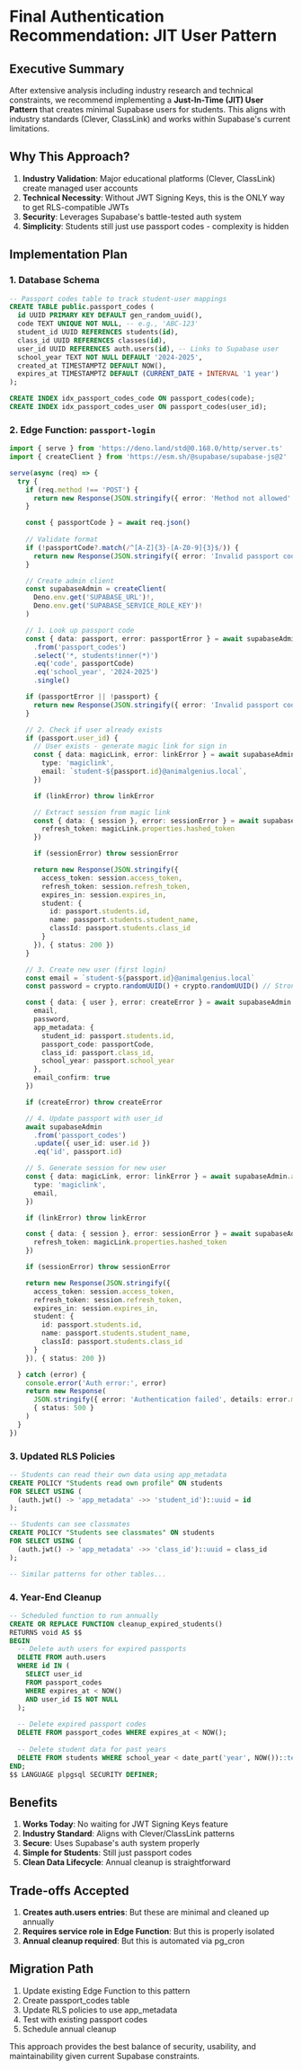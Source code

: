 # Final Authentication Recommendation: JIT User Pattern

## Executive Summary

After extensive analysis including industry research and technical constraints, we recommend implementing a **Just-In-Time (JIT) User Pattern** that creates minimal Supabase users for students. This aligns with industry standards (Clever, ClassLink) and works within Supabase's current limitations.

## Why This Approach?

1. **Industry Validation**: Major educational platforms (Clever, ClassLink) create managed user accounts
2. **Technical Necessity**: Without JWT Signing Keys, this is the ONLY way to get RLS-compatible JWTs
3. **Security**: Leverages Supabase's battle-tested auth system
4. **Simplicity**: Students still just use passport codes - complexity is hidden

## Implementation Plan

### 1. Database Schema

```sql
-- Passport codes table to track student-user mappings
CREATE TABLE public.passport_codes (
  id UUID PRIMARY KEY DEFAULT gen_random_uuid(),
  code TEXT UNIQUE NOT NULL, -- e.g., 'ABC-123'
  student_id UUID REFERENCES students(id),
  class_id UUID REFERENCES classes(id),
  user_id UUID REFERENCES auth.users(id), -- Links to Supabase user
  school_year TEXT NOT NULL DEFAULT '2024-2025',
  created_at TIMESTAMPTZ DEFAULT NOW(),
  expires_at TIMESTAMPTZ DEFAULT (CURRENT_DATE + INTERVAL '1 year')
);

CREATE INDEX idx_passport_codes_code ON passport_codes(code);
CREATE INDEX idx_passport_codes_user ON passport_codes(user_id);
```

### 2. Edge Function: `passport-login`

```typescript
import { serve } from 'https://deno.land/std@0.168.0/http/server.ts'
import { createClient } from 'https://esm.sh/@supabase/supabase-js@2'

serve(async (req) => {
  try {
    if (req.method !== 'POST') {
      return new Response(JSON.stringify({ error: 'Method not allowed' }), { status: 405 })
    }

    const { passportCode } = await req.json()
    
    // Validate format
    if (!passportCode?.match(/^[A-Z]{3}-[A-Z0-9]{3}$/)) {
      return new Response(JSON.stringify({ error: 'Invalid passport code format' }), { status: 400 })
    }

    // Create admin client
    const supabaseAdmin = createClient(
      Deno.env.get('SUPABASE_URL')!,
      Deno.env.get('SUPABASE_SERVICE_ROLE_KEY')!
    )

    // 1. Look up passport code
    const { data: passport, error: passportError } = await supabaseAdmin
      .from('passport_codes')
      .select('*, students!inner(*)')
      .eq('code', passportCode)
      .eq('school_year', '2024-2025')
      .single()

    if (passportError || !passport) {
      return new Response(JSON.stringify({ error: 'Invalid passport code' }), { status: 401 })
    }

    // 2. Check if user already exists
    if (passport.user_id) {
      // User exists - generate magic link for sign in
      const { data: magicLink, error: linkError } = await supabaseAdmin.auth.admin.generateLink({
        type: 'magiclink',
        email: `student-${passport.id}@animalgenius.local`,
      })

      if (linkError) throw linkError

      // Extract session from magic link
      const { data: { session }, error: sessionError } = await supabaseAdmin.auth.refreshSession({ 
        refresh_token: magicLink.properties.hashed_token 
      })

      if (sessionError) throw sessionError

      return new Response(JSON.stringify({
        access_token: session.access_token,
        refresh_token: session.refresh_token,
        expires_in: session.expires_in,
        student: {
          id: passport.students.id,
          name: passport.students.student_name,
          classId: passport.students.class_id
        }
      }), { status: 200 })
    }

    // 3. Create new user (first login)
    const email = `student-${passport.id}@animalgenius.local`
    const password = crypto.randomUUID() + crypto.randomUUID() // Strong, discarded password

    const { data: { user }, error: createError } = await supabaseAdmin.auth.admin.createUser({
      email,
      password,
      app_metadata: {
        student_id: passport.students.id,
        passport_code: passportCode,
        class_id: passport.class_id,
        school_year: passport.school_year
      },
      email_confirm: true
    })

    if (createError) throw createError

    // 4. Update passport with user_id
    await supabaseAdmin
      .from('passport_codes')
      .update({ user_id: user.id })
      .eq('id', passport.id)

    // 5. Generate session for new user
    const { data: magicLink, error: linkError } = await supabaseAdmin.auth.admin.generateLink({
      type: 'magiclink',
      email,
    })

    if (linkError) throw linkError

    const { data: { session }, error: sessionError } = await supabaseAdmin.auth.refreshSession({ 
      refresh_token: magicLink.properties.hashed_token 
    })

    if (sessionError) throw sessionError

    return new Response(JSON.stringify({
      access_token: session.access_token,
      refresh_token: session.refresh_token,
      expires_in: session.expires_in,
      student: {
        id: passport.students.id,
        name: passport.students.student_name,
        classId: passport.students.class_id
      }
    }), { status: 200 })

  } catch (error) {
    console.error('Auth error:', error)
    return new Response(
      JSON.stringify({ error: 'Authentication failed', details: error.message }), 
      { status: 500 }
    )
  }
})
```

### 3. Updated RLS Policies

```sql
-- Students can read their own data using app_metadata
CREATE POLICY "Students read own profile" ON students
FOR SELECT USING (
  (auth.jwt() -> 'app_metadata' ->> 'student_id')::uuid = id
);

-- Students can see classmates
CREATE POLICY "Students see classmates" ON students
FOR SELECT USING (
  (auth.jwt() -> 'app_metadata' ->> 'class_id')::uuid = class_id
);

-- Similar patterns for other tables...
```

### 4. Year-End Cleanup

```sql
-- Scheduled function to run annually
CREATE OR REPLACE FUNCTION cleanup_expired_students()
RETURNS void AS $$
BEGIN
  -- Delete auth users for expired passports
  DELETE FROM auth.users
  WHERE id IN (
    SELECT user_id 
    FROM passport_codes 
    WHERE expires_at < NOW()
    AND user_id IS NOT NULL
  );
  
  -- Delete expired passport codes
  DELETE FROM passport_codes WHERE expires_at < NOW();
  
  -- Delete student data for past years
  DELETE FROM students WHERE school_year < date_part('year', NOW())::text || '-' || (date_part('year', NOW()) + 1)::text;
END;
$$ LANGUAGE plpgsql SECURITY DEFINER;
```

## Benefits

1. **Works Today**: No waiting for JWT Signing Keys feature
2. **Industry Standard**: Aligns with Clever/ClassLink patterns
3. **Secure**: Uses Supabase's auth system properly
4. **Simple for Students**: Still just passport codes
5. **Clean Data Lifecycle**: Annual cleanup is straightforward

## Trade-offs Accepted

1. **Creates auth.users entries**: But these are minimal and cleaned up annually
2. **Requires service role in Edge Function**: But this is properly isolated
3. **Annual cleanup required**: But this is automated via pg_cron

## Migration Path

1. Update existing Edge Function to this pattern
2. Create passport_codes table
3. Update RLS policies to use app_metadata
4. Test with existing passport codes
5. Schedule annual cleanup

This approach provides the best balance of security, usability, and maintainability given current Supabase constraints.